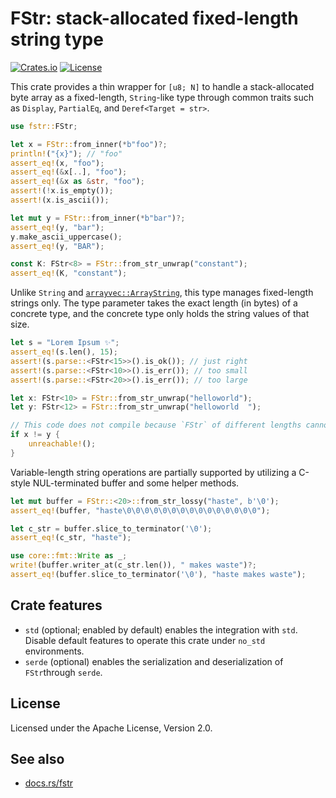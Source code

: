 # FStr: stack-allocated fixed-length string type

[![Crates.io](https://img.shields.io/crates/v/fstr)](https://crates.io/crates/fstr)
[![License](https://img.shields.io/crates/l/fstr)](https://github.com/LiosK/fstr-rs/blob/main/LICENSE)

This crate provides a thin wrapper for `[u8; N]` to handle a stack-allocated byte array as a
fixed-length, `String`-like type through common traits such as `Display`, `PartialEq`, and
`Deref<Target = str>`.

```rust
use fstr::FStr;

let x = FStr::from_inner(*b"foo")?;
println!("{x}"); // "foo"
assert_eq!(x, "foo");
assert_eq!(&x[..], "foo");
assert_eq!(&x as &str, "foo");
assert!(!x.is_empty());
assert!(x.is_ascii());

let mut y = FStr::from_inner(*b"bar")?;
assert_eq!(y, "bar");
y.make_ascii_uppercase();
assert_eq!(y, "BAR");

const K: FStr<8> = FStr::from_str_unwrap("constant");
assert_eq!(K, "constant");
```

Unlike `String` and [`arrayvec::ArrayString`], this type manages fixed-length strings only.
The type parameter takes the exact length (in bytes) of a concrete type, and the concrete type
only holds the string values of that size.

[`arrayvec::ArrayString`]: https://docs.rs/arrayvec/latest/arrayvec/struct.ArrayString.html

```rust
let s = "Lorem Ipsum ✨";
assert_eq!(s.len(), 15);
assert!(s.parse::<FStr<15>>().is_ok()); // just right
assert!(s.parse::<FStr<10>>().is_err()); // too small
assert!(s.parse::<FStr<20>>().is_err()); // too large
```

```rust
let x: FStr<10> = FStr::from_str_unwrap("helloworld");
let y: FStr<12> = FStr::from_str_unwrap("helloworld  ");

// This code does not compile because `FStr` of different lengths cannot mix.
if x != y {
    unreachable!();
}
```

Variable-length string operations are partially supported by utilizing a C-style NUL-terminated
buffer and some helper methods.

```rust
let mut buffer = FStr::<20>::from_str_lossy("haste", b'\0');
assert_eq!(buffer, "haste\0\0\0\0\0\0\0\0\0\0\0\0\0\0\0");

let c_str = buffer.slice_to_terminator('\0');
assert_eq!(c_str, "haste");

use core::fmt::Write as _;
write!(buffer.writer_at(c_str.len()), " makes waste")?;
assert_eq!(buffer.slice_to_terminator('\0'), "haste makes waste");
```

## Crate features

- `std` (optional; enabled by default) enables the integration with `std`. Disable default
  features to operate this crate under `no_std` environments.
- `serde` (optional) enables the serialization and deserialization of `FStr`through `serde`.

## License

Licensed under the Apache License, Version 2.0.

## See also

- [docs.rs/fstr](https://docs.rs/fstr)
